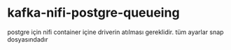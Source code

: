 # kafka-nifi-postgre-queueing
postgre için nifi container içine driverin atılması gereklidir.
tüm ayarlar snap dosyasındadır
